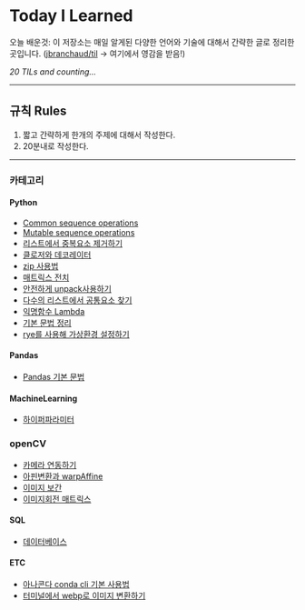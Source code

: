# Today I Learned

오늘 배운것: 이 저장소는 매일 알게된 다양한 언어와 기술에 대해서 간략한 글로 정리한 곳입니다.
([jbranchaud/til](https://github.com/jbranchaud/til) -> 여기에서 영감을 받음!)

*20 TILs and counting...*

---

## 규칙 Rules

1. 짧고 간략하게 한개의 주제에 대해서 작성한다.
2. 20분내로 작성한다.

---

### 카테고리

#### Python

- [Common sequence operations](python/common-sequence-operations.md)
- [Mutable sequence operations](python/mutable-sequence-operations.md)
- [리스트에서 중복요소 제거하기](python/remove-duplicates.md)
- [클로저와 데코레이터](python/closure.md)
- [zip 사용법](python/zip.md)
- [매트릭스 전치](python/transpose-matrix.md)
- [안전하게 unpack사용하기](python/safe-unpacking.md)
- [다수의 리스트에서 공통요소 찾기](python/find-duplicates-in-lists.md)
- [익명함수 Lambda](python/anonymous-function.md)
- [기본 문법 정리](python/python101.md)
- [rye를 사용해 가상환경 설정하기](python/rye-venv.md)

#### Pandas

- [Pandas 기본 문법](pandas/basic-pd.md)

#### MachineLearning

- [하이퍼파라미터](ML/hyperparameter.md)

### openCV

- [카메라 연동하기](openCV/start-the-camera.md)
- [아핀변환과 warpAffine](openCV/warp-affine-transformation.md)
- [이미지 보간](openCV/interpolation.md)
- [이미지회전 매트릭스](openCV/image-rotation.md)

#### SQL

- [데이터베이스](sql/what-is-a-database.md)

#### ETC

- [아나콘다 conda cli 기본 사용법](etc/anaconda-cli.md)
- [터미널에서 webp로 이미지 변환하기](etc/convert-to-webp.md)

